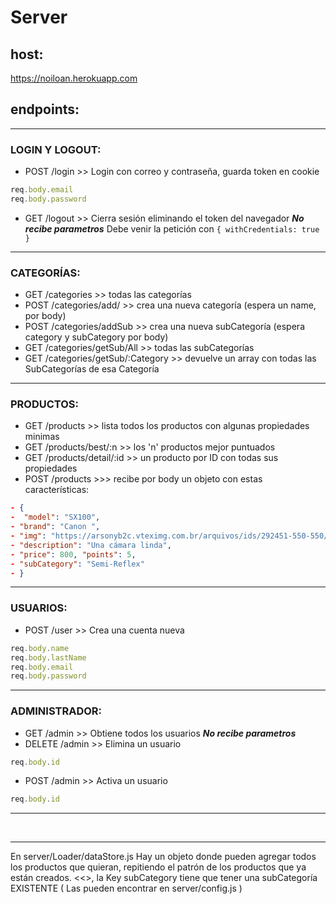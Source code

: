 # Server
 
## host:
https://noiloan.herokuapp.com

## endpoints:

<hr>

### LOGIN Y LOGOUT:

- POST /login >> Login con correo y contraseña, guarda token en cookie 
```javascript
req.body.email
req.body.password
```
- GET /logout >> Cierra sesión eliminando el token del navegador _**No recibe parametros**_
Debe venir la petición con `{ withCredentials: true }`

<hr>

### CATEGORÍAS:

- GET /categories >> todas las categorías
- POST /categories/add/  >> crea una nueva categoría (espera un name, por body)
- POST /categories/addSub >> crea una nueva subCategoría (espera category y subCategory por body)
- GET /categories/getSub/All >> todas las subCategorías
- GET /categories/getSub/:Category >> devuelve un array con todas las SubCategorías de esa Categoría

<hr>

### PRODUCTOS:

- GET /products   >> lista todos los productos con algunas propiedades minimas
- GET /products/best/:n   >> los 'n' productos mejor puntuados
- GET /products/detail/:id   >> un producto por ID con todas sus propiedades
- POST /products >>> recibe por body un objeto con estas características:
```JSON
- { 
-  "model": "SX100", 
- "brand": "Canon ",
- "img": "https://arsonyb2c.vteximg.com.br/arquivos/ids/292451-550-550/ILCE-7M3_Black-1.jpg?v=637123589061300000",
- "description": "Una cámara linda", 
- "price": 800, "points": 5,
- "subCategory": "Semi-Reflex"
- } 
```
<hr>

### USUARIOS:

- POST /user >> Crea una cuenta nueva
 ```javascript
req.body.name
req.body.lastName
req.body.email
req.body.password
```

<hr>

### ADMINISTRADOR:

- GET /admin >> Obtiene todos los usuarios _**No recibe parametros**_
- DELETE /admin >> Elimina un usuario 
 ```javascript
req.body.id
```
- POST /admin >> Activa un usuario 
 ```javascript
req.body.id
```

<hr>

<br>

<hr>  

En server/Loader/dataStore.js 
Hay un objeto donde pueden agregar todos los productos que quieran, repitiendo el patrón de los productos que ya están creados.
<<<CUIDADO>>, la Key subCategory tiene que tener una subCategoría EXISTENTE ( Las pueden encontrar en server/config.js )